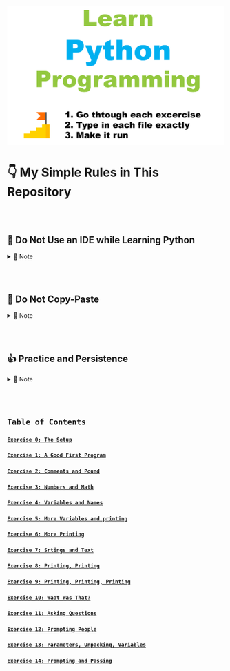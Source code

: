 <img src="/assets/learn-python-programming-logo.png" width="1920px"/>

# 👇 My Simple Rules in This Repository

<br></br>

## 🧘 Do Not Use an IDE while Learning Python 

<details>
    <summary>
        🍅 Note
    </summary>
        It may not be the best idea to be using an IDE. Relying on an IDE means that you can’t work with new programming languages until some company decides to sell you an IDE for that language. This means you can’t use that new language until the language is large enough to justify a lucrative customer base. If you are confident you can work with only a programmer’s text editor (like Vim, Emacs, Atom, etc.) then you don’t have to wait for a third party. IDEs are nice in some situations (such as working with a giant existing code base) but being addicted to them will limit your future. You should also not use IDLE. It has serious limitations in how it works and isn’t a very good piece of software. All you need is a simple text editor, a shell, and Python.
</details>

<br></br>

## 🤔 Do Not Copy-Paste

<details>
    <summary>
        🍅 Note
    </summary>
        You must type each of these exercises in, manually. If you copy-paste, you might as well not even do them. The point of these exercises is to train your hands, your brain, and your mind in how to read, write, and see code. If you copy-paste, you are cheating yourself out of the effectiveness of the lessons.
</details>

<br></br>

## 👍 Practice and Persistence

<details>
    <summary>
        🍅 Note
    </summary>
        Repetitive practice is natural and just how to learn something. I know that to get good at anything I have to practice every day, even if I suck that day (which is often) or it’s difficult. Keep trying, and eventually it’ll be easier and fun. If you give up, you won’t ever reach this point. You will hit the first confusing thing (which is everything at first) and then stop. If you keep trying, keep typing it in, keep trying to understand it and reading about it, you will eventually get it.
</details>

<br></br>

## `Table of Contents`

#### [`Exercise 0: The Setup`]()
#### [`Exercise 1: A Good First Program`]()
#### [`Exercise 2: Comments and Pound`]()
#### [`Exercise 3: Numbers and Math`]()
#### [`Exercise 4: Variables and Names`]()
#### [`Exercise 5: More Variables and printing`]()
#### [`Exercise 6: More Printing`]()
#### [`Exercise 7: Srtings and Text`]()
#### [`Exercise 8: Printing, Printing`]()
#### [`Exercise 9: Printing, Printing, Printing`]()
#### [`Exercise 10: Waat Was That?`]()
#### [`Exercise 11: Asking Questions`]()
#### [`Exercise 12: Prompting People`]()
#### [`Exercise 13: Parameters, Unpacking, Variables`]()
#### [`Exercise 14: Prompting and Passing`]()
